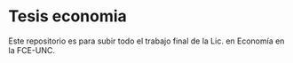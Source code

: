 # Tesis economia
Este repositorio es para subir todo el trabajo final de la Lic. en Economía en la FCE-UNC.
